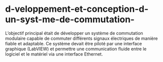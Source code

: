 # d-veloppement-et-conception-d-un-syst-me-de-commutation-
L’objectif principal était de développer un système de commutation modulaire capable de commuter différents signaux électriques de manière fiable et adaptable. Ce système devait être piloté par une interface graphique (LabVIEW) et permettre une communication fluide entre le logiciel et le matériel via une interface Ethernet.
